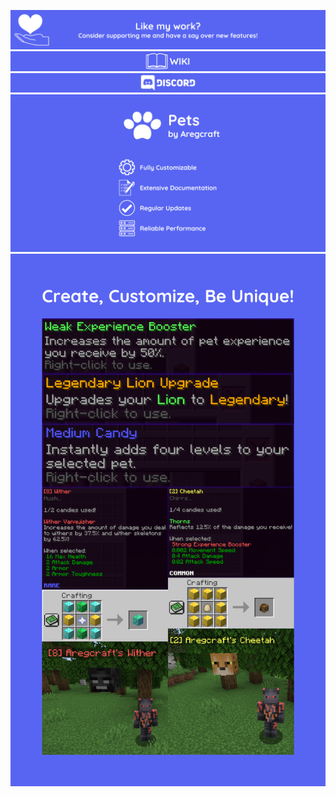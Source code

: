 [![Donate](img/donate.png)](https://www.patreon.com/Aregcraft)
[![Wiki](img/wiki.png)](https://aregcraft.vercel.app/)
[![Discord](img/discord.png)](https://discord.gg/AJJWZFzVAX)
![Banner](img/banner.png)
![Showcase](img/showcase.png)

